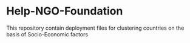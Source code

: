 # Help-NGO-Foundation
This repository contain deployment files for  clustering countries on the basis of Socio-Economic factors
